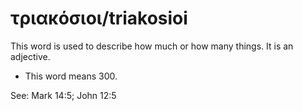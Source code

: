 # τριακόσιοι/triakosioi
This word is used to describe how much or how many things. It is an adjective.

* This word means 300.

See: Mark 14:5; John 12:5
